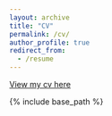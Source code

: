 ```yaml
---
layout: archive
title: "CV"
permalink: /cv/
author_profile: true
redirect_from:
  - /resume
---
```



[View my cv here](http://sozsfness.github.io/files/cv_zikun_chen.pdf)



{% include base_path %}
